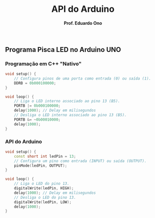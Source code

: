 <h1 align="center">API do Arduino</h1>

<h4 align="center">Prof. Eduardo Ono</h4>

&nbsp;

## Programa Pisca LED no Arduino UNO

### Programação em C++ "Nativo"

```cpp
void setup() {
    // Configura pinos de uma porta como entrada (0) ou saída (1).
    DDRB = 0b000100000;
}

void loop() {
    // Liga o LED interno associado ao pino 13 (B5).
    PORTB |= 0b000100000;
    delay(1000); // Delay em milisegundos
    // Desliga o LED interno associado ao pino 13 (B5).
    PORTB &= ~0b00010000;
    delay(1000);
}
```

### API do Arduino

```cpp
void setup() {
    const short int ledPin = 13;
    // Configura um pino como entrada (INPUT) ou saída (OUTPUT).
    pinMode(ledPin, OUTPUT);
}

void loop() {
    // Liga o LED do pino 13.
    digitalWrite(ledPin, HIGH);
    delay(1000); // Delay em milisegundos
    // Desliga o LED do pino 13.
    digitalWrite(ledPin, LOW);
    delay(1000);
}
```
